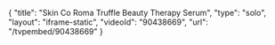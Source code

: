 {
    "title": "Skin   Co Roma Truffle Beauty Therapy Serum",
    "type": "solo",
    "layout": "iframe-static",
    "videoId": "90438669",
    "url": "\/tvpembed\/90438669"
}